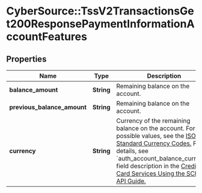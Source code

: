 # CyberSource::TssV2TransactionsGet200ResponsePaymentInformationAccountFeatures

## Properties
Name | Type | Description | Notes
------------ | ------------- | ------------- | -------------
**balance_amount** | **String** | Remaining balance on the account.  | [optional] 
**previous_balance_amount** | **String** | Remaining balance on the account.  | [optional] 
**currency** | **String** | Currency of the remaining balance on the account. For the possible values, see the [ISO Standard Currency Codes.](http://apps.cybersource.com/library/documentation/sbc/quickref/currencies.pdf)  For details, see &#x60;auth_account_balance_currency&#x60; field description in the [Credit Card Services Using the SCMP API Guide.](https://apps.cybersource.com/library/documentation/dev_guides/CC_Svcs_SCMP_API/html/wwhelp/wwhimpl/js/html/wwhelp.htm)  | [optional] 


